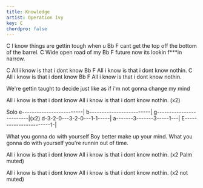 ```yaml
---
title: Knowledge
artist: Operation Ivy
key: C
chordpro: false
---
```


C
I know things are gettin tough when u
Bb                      F
cant get the top off the bottom of the barrel.
C
Wide open road of my
Bb         F
future now its lookin f***in narrow.

C
All i know is that i dont know
Bb                   F
All i know is that i dont know nothin.
C
All i know is that i dont know
Bb                   F
All i know is that i dont know nothin.


We're gettin 
taught to decide
just like as if
i'm not gonna change my mind

All i know is that i dont know
All i know is that i dont know nothin. (x2)

Solo 
e-------------------------|
b-------------------------|
g-------------------------|(x2)
d-3-2-0---3-2-0---1-1-----|
a-------3-------3-----1---|
E-----------------------1-|

What you gonna do with yourself
Boy better make up your mind.
What you gonna do with yourself
you're runnin out of time.


All i know is that i dont know
All i know is that i dont know nothin. (x2 Palm muted)

All i know is that i dont know
All i know is that i dont know nothin. (x2 not muted)

